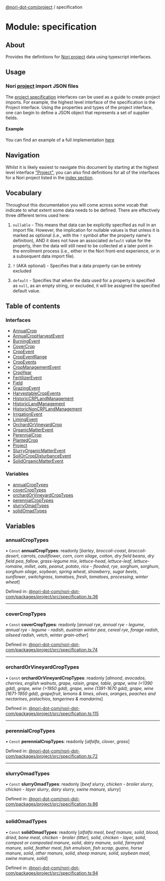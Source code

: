 [@nori-dot-com/project](../README.md) / specification

# Module: specification

## About

Provides the definitions for [Nori project](../interfaces/_specification_.project.md) data using typescript interfaces.

## Usage

### Nori [project](../interfaces/_specification_.project.md) import JSON files

The [project specification](../interfaces/_specification_.project.md) interfaces can be used as a guide to create project imports.
For example, the highest level interface of the specification is the Project interface. Using the properties and types of the project interface, one can begin to define a JSON object that represents a set of supplier fields.

#### Example

You can find an example of a full implementation [here](../../src/example/example.json)

## Navigation

Whilst it is likely easiest to navigate this document by starting at the highest level interface ["Project"](../interfaces/_specification_.project.md), you can also find definitions for all of the interfaces for a Nori project listed in the [index section](#index).

## Vocabulary

Throughout this documentation you will come across some vocab that indicate to what extent some data needs to be defined. There are effectively three different terms used here:

1. `nullable` - This means that data can be explicitly specified as null in an import file. However, the implication for nullable values is that unless it is marked as optional (i.e., with the `?` symbol after the property name's definition), AND it does not have an associated `default` value for the property, then the data will still need to be collected at a later point in the enrollment process (i.e., either in the Nori front-end experience, or in a subsequent data import file).

2. `?` (AKA optional) - Specifies that a data property can be entirely excluded

3. `default` - Specifies that when the data used for a property is specified as `null`, as an empty string, or excluded, it will be assigned the specified default value.

## Table of contents

### Interfaces

- [AnnualCrop](../interfaces/specification.annualcrop.md)
- [AnnualCropHarvestEvent](../interfaces/specification.annualcropharvestevent.md)
- [BurningEvent](../interfaces/specification.burningevent.md)
- [CoverCrop](../interfaces/specification.covercrop.md)
- [CropEvent](../interfaces/specification.cropevent.md)
- [CropEventRange](../interfaces/specification.cropeventrange.md)
- [CropEvents](../interfaces/specification.cropevents.md)
- [CropManagementEvent](../interfaces/specification.cropmanagementevent.md)
- [CropYear](../interfaces/specification.cropyear.md)
- [FertilizerEvent](../interfaces/specification.fertilizerevent.md)
- [Field](../interfaces/specification.field.md)
- [GrazingEvent](../interfaces/specification.grazingevent.md)
- [HarvestableCropEvents](../interfaces/specification.harvestablecropevents.md)
- [HistoricCRPLandManagement](../interfaces/specification.historiccrplandmanagement.md)
- [HistoricLandManagement](../interfaces/specification.historiclandmanagement.md)
- [HistoricNonCRPLandManagement](../interfaces/specification.historicnoncrplandmanagement.md)
- [IrrigationEvent](../interfaces/specification.irrigationevent.md)
- [LimingEvent](../interfaces/specification.limingevent.md)
- [OrchardOrVineyardCrop](../interfaces/specification.orchardorvineyardcrop.md)
- [OrganicMatterEvent](../interfaces/specification.organicmatterevent.md)
- [PerennialCrop](../interfaces/specification.perennialcrop.md)
- [PlantedCrop](../interfaces/specification.plantedcrop.md)
- [Project](../interfaces/specification.project.md)
- [SlurryOrganicMatterEvent](../interfaces/specification.slurryorganicmatterevent.md)
- [SoilOrCropDisturbanceEvent](../interfaces/specification.soilorcropdisturbanceevent.md)
- [SolidOrganicMatterEvent](../interfaces/specification.solidorganicmatterevent.md)

### Variables

- [annualCropTypes](specification.md#annualcroptypes)
- [coverCropTypes](specification.md#covercroptypes)
- [orchardOrVineyardCropTypes](specification.md#orchardorvineyardcroptypes)
- [perennialCropTypes](specification.md#perennialcroptypes)
- [slurryOmadTypes](specification.md#slurryomadtypes)
- [solidOmadTypes](specification.md#solidomadtypes)

## Variables

### annualCropTypes

• `Const` **annualCropTypes**: readonly [*barley*, *broccoli-coast*, *broccoli-desert*, *carrots*, *cauliflower*, *corn*, *corn silage*, *cotton*, *dry field beans*, *dry field pea*, *fallow*, *grass-legume mix*, *lettuce-head*, *lettuce-leaf*, *lettuce-romaine*, *millet*, *oats*, *peanut*, *potato*, *rice - flooded*, *rye*, *sorghum*, *sorghum*, *sorghum silage*, *soybean*, *spring wheat*, *strawberry*, *sugar beets*, *sunflower*, *switchgrass*, *tomatoes, fresh*, *tomatoes, processing*, *winter wheat*]

Defined in: [@nori-dot-com/nori-dot-com/packages/project/src/specification.ts:36](https://github.com/nori-dot-eco/nori-dot-com/blob/88bf3ab/packages/project/src/specification.ts#L36)

___

### coverCropTypes

• `Const` **coverCropTypes**: readonly [*annual rye*, *annual rye - legume*, *annual rye - legume - radish*, *austrian winter pea*, *cereal rye*, *forage radish*, *oilseed radish*, *vetch*, *winter grain-other*]

Defined in: [@nori-dot-com/nori-dot-com/packages/project/src/specification.ts:74](https://github.com/nori-dot-eco/nori-dot-com/blob/88bf3ab/packages/project/src/specification.ts#L74)

___

### orchardOrVineyardCropTypes

• `Const` **orchardOrVineyardCropTypes**: readonly [*almond*, *avocados*, *cherries*, *english walnuts*, *grape, raisin*, *grape, table*, *grape, wine (<1390 gdd)*, *grape, wine (>1950 gdd)*, *grape, wine (1391-1670 gdd)*, *grape, wine (1671-1950 gdd)*, *grapefruit*, *lemons & limes*, *olives*, *oranges*, *peaches and nectarines*, *pistachios*, *tangerines & mandarins*]

Defined in: [@nori-dot-com/nori-dot-com/packages/project/src/specification.ts:115](https://github.com/nori-dot-eco/nori-dot-com/blob/88bf3ab/packages/project/src/specification.ts#L115)

___

### perennialCropTypes

• `Const` **perennialCropTypes**: readonly [*alfalfa*, *clover*, *grass*]

Defined in: [@nori-dot-com/nori-dot-com/packages/project/src/specification.ts:72](https://github.com/nori-dot-eco/nori-dot-com/blob/88bf3ab/packages/project/src/specification.ts#L72)

___

### slurryOmadTypes

• `Const` **slurryOmadTypes**: readonly [*beef slurry*, *chicken - broiler slurry*, *chicken - layer slurry*, *dairy slurry*, *swine manure, slurry*]

Defined in: [@nori-dot-com/nori-dot-com/packages/project/src/specification.ts:86](https://github.com/nori-dot-eco/nori-dot-com/blob/88bf3ab/packages/project/src/specification.ts#L86)

___

### solidOmadTypes

• `Const` **solidOmadTypes**: readonly [*alfalfa meal*, *beef manure, solid*, *blood, dried*, *bone meal*, *chicken - broiler (litter), solid*, *chicken - layer, solid*, *compost or composted manure, solid*, *dairy manure, solid*, *farmyard manure, solid*, *feather meal*, *fish emulsion*, *fish scrap*, *guano*, *horse manure, solid*, *other manure, solid*, *sheep manure, solid*, *soybean meal*, *swine manure, solid*]

Defined in: [@nori-dot-com/nori-dot-com/packages/project/src/specification.ts:94](https://github.com/nori-dot-eco/nori-dot-com/blob/88bf3ab/packages/project/src/specification.ts#L94)
